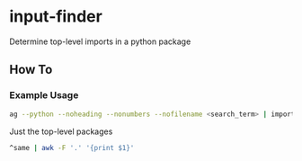 # input-finder
Determine top-level imports in a python package

## How To

### Example Usage

```bash
ag --python --noheading --nonumbers --nofilename <search_term> | import_finder
```

Just the top-level packages

```bash
^same | awk -F '.' '{print $1}'
```
